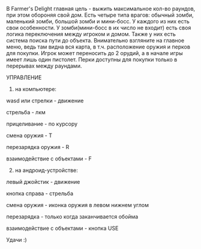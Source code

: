 В Farmer's Delight главная цель - выжить максимальное кол-во раундов, при этом обороняя свой дом. Есть четыре типа врагов: обычный зомби, маленький зомби, большой зомби и
мини-босс. У каждого из них есть свои особенности. У зомби(мини-босс в их число не входит) есть своя логика переключения между игроком и домом. Также у них есть система поиска
пути до объекта. Внимательно взгляните на главное меню, ведь там видна вся карта, в т.ч. расположение оружия и перков для покупки. Игрок может переносить до 2 орудий, а в
начале игры имеет лишь один пистолет. Перки доступны для покупки только в перерывах между раундами.

УПРАВЛЕНИЕ

1) на компьютере:

wasd или стрелки - движение

стрельба - лкм

прицеливание - по курсору

смена оружия - T

перезарядка оружия - R

взаимодействие с объектами - F


2) на андроид-устройстве:

левый джойстик - движение

кнопка справа - стрельба

смена оружия - иконка оружия в левом нижнем углом

перезарядка - только когда заканчивается обойма

взаимодействие с объектами - кнопка USE

Удачи :)
